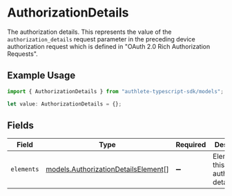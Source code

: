 # AuthorizationDetails

The authorization details. This represents the value of the `authorization_details`
request parameter in the preceding device authorization request which is defined in
"OAuth 2.0 Rich Authorization Requests".


## Example Usage

```typescript
import { AuthorizationDetails } from "authlete-typescript-sdk/models";

let value: AuthorizationDetails = {};
```

## Fields

| Field                                                                            | Type                                                                             | Required                                                                         | Description                                                                      |
| -------------------------------------------------------------------------------- | -------------------------------------------------------------------------------- | -------------------------------------------------------------------------------- | -------------------------------------------------------------------------------- |
| `elements`                                                                       | [models.AuthorizationDetailsElement](../models/authorizationdetailselement.md)[] | :heavy_minus_sign:                                                               | Elements of this authorization details.<br/>                                     |